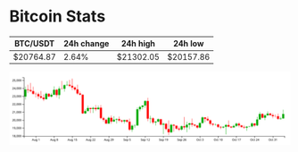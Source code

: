 # Bitcoin Stats

BTC/USDT|24h change|24h high|24h low|
|---|---|---|---|
|$20764.87|2.64%|$21302.05|$20157.86|

<img src="./chart.svg">
